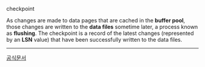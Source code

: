
checkpoint

As changes are made to data pages that are cached in the **buffer pool**, those changes are written to the **data files** sometime later, a process known as **flushing**. The checkpoint is a record of the latest changes (represented by an **LSN** value) that have been successfully written to the data files.

---

[공식문서](https://dev.mysql.com/doc/refman/8.0/en/glossary.html#checkpoint)